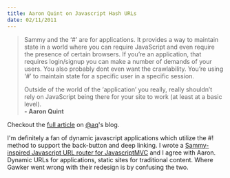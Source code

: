 ```yaml
--- 
title: Aaron Quint on Javascript Hash URLs
date: 02/11/2011
---
```


> Sammy and the ‘#’ are for applications. It provides a way to maintain state in a world where you can require JavaScript and even require the presence of certain browsers. If you’re an application, that requires login/signup you can make a number of demands of your users. You also probably dont even want the crawlability. You’re using ‘#’ to maintain state for a specific user in a specific session.
>
> Outside of the world of the ‘application’ you really, really shouldn’t rely on JavaScript being there for your site to work (at least at a basic level).<br />
> __- Aaron Quint__

Checkout the [full article] on [@aq]'s blog.

I'm definitely a fan of dynamic javascript applications which utilize the #! method to support the back-button and deep linking. I wrote a [Sammy-inspired Javascript URL router for JavascriptMVC] and I agree with Aaron. Dynamic URLs for applications, static sites for traditional content. Where Gawker went wrong with their redesign is by confusing the two.

[full article]: http://www.quirkey.com/blog/2011/02/10/ish/
[@aq]: http://twitter.com/aq
[Sammy-inspired Javascript URL router for JavascriptMVC]: http://secondstory.github.com/secondstoryjs-router/
